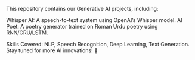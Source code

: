 This repository contains our Generative AI projects, including:

Whisper AI: A speech-to-text system using OpenAI’s Whisper model.
AI Poet: A poetry generator trained on Roman Urdu poetry using RNN/GRU/LSTM.

Skills Covered: NLP, Speech Recognition, Deep Learning, Text Generation.
Stay tuned for more AI innovations! 🚀
